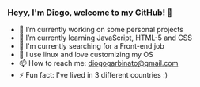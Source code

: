 ### Heyy, I'm Diogo, welcome to my GitHub! 👋

- 🔭 I’m currently working on some personal projects
- 🌱 I’m currently learning JavaScript, HTML-5 and CSS
- 🔎 I'm currently searching for a Front-end job
- 🐧 I use linux and love customizing my OS
- 📫 How to reach me: diogogarbinato@gmail.com
- ⚡ Fun fact: I've lived in 3 different countries :) 


<!--
**DiogoGDF/DiogoGDF** is a ✨ _special_ ✨ repository because its `README.md` (this file) appears on your GitHub profile.

Here are some ideas to get you started:


- 👯 I’m looking to collaborate on ...
- 🤔 I’m looking for help with ...
- 💬 Ask me about ...
- 😄 Pronouns: ...

-->
